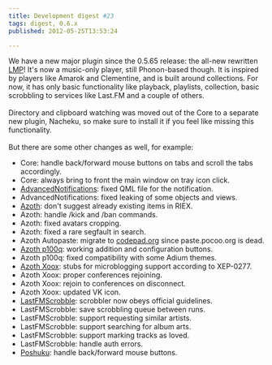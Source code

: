```yaml
---
title: Development digest #23
tags: digest, 0.6.x
published: 2012-05-25T13:53:24

---
```


We have a new major plugin since the 0.5.65 release: the all-new
rewritten [LMP](/plugins-lmp)! It's now a music-only player, still
Phonon-based though. It is inspired by players like Amarok and
Clementine, and is built around collections. For now, it has only basic
functionality like playback, playlists, collection, basic scrobbling to
services like Last.FM and a couple of others.\
\
Directory and clipboard watching was moved out of the Core to a separate
new plugin, Nacheku, so make sure to install it if you feel like missing
this functionality.\
\
But there are some other changes as well, for example:

-   Core: handle back/forward mouse buttons on tabs and scroll the
    tabs accordingly.
-   Core: always bring to front the main window on tray icon click.
-   [AdvancedNotifications](/plugins-advancednotifications): fixed QML
    file for the notification.
-   AdvancedNotifications: fixed leaking of some objects and views.
-   [Azoth](/plugins-azoth): don't suggest already existing items
    in RIEX.
-   Azoth: handle /kick and /ban commands.
-   Azoth: fixed avatars cropping.
-   Azoth: fixed a rare segfault in search.
-   Azoth Autopaste: migrate to [codepad.org](http://codepad.org) since
    paste.pocoo.org is dead.
-   [Azoth p100q](/plugins-azoth-p100q): working addition and
    configuration buttons.
-   Azoth p100q: fixed compatibility with some Adium themes.
-   [Azoth Xoox](/plugins-azoth-xoox): stubs for microblogging support
    according to XEP-0277.
-   Azoth Xoox: proper conferences rejoining.
-   Azoth Xoox: rejoin to conferences on disconnect.
-   Azoth Xoox: updated VK icon.
-   [LastFMScrobble](/plugins-lastfmscrobble): scrobbler now obeys
    official guidelines.
-   LastFMScrobble: save scrobbling queue between runs.
-   LastFMScrobble: support requesting similar artists.
-   LastFMScrobble: support searching for album arts.
-   LastFMScrobble: support marking tracks as loved.
-   LastFMScrobble: handle auth errors.
-   [Poshuku](/plugins-poshuku): handle back/forward mouse buttons.